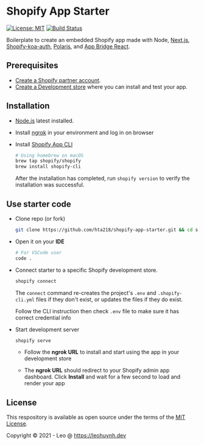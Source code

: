 # Shopify App Starter

[![License: MIT](https://img.shields.io/badge/License-MIT-green.svg)](LICENSE.md)
[![Build Status](https://travis-ci.com/Shopify/shopify-app-node.svg?branch=master)](https://travis-ci.com/Shopify/shopify-app-node)

Boilerplate to create an embedded Shopify app made with Node, [Next.js](https://nextjs.org/), [Shopify-koa-auth](https://github.com/Shopify/quilt/tree/master/packages/koa-shopify-auth), [Polaris](https://github.com/Shopify/polaris-react), and [App Bridge React](https://shopify.dev/tools/app-bridge/react-components).

## Prerequisites

- [Create a Shopify partner account](https://partners.shopify.com/signup).
- [Create a Development store](https://help.shopify.com/en/partners/dashboard/development-stores#create-a-development-store) where you can install and test your app.

## Installation

- [Node.js](https://nodejs.org) latest installed.
- Install [ngrok](https://ngrok.com/) in your environment and log in on browser 
- Install [Shopify App CLI](https://shopify.dev/tools/cli)

  ```bash
  # Using homebrew on macOS
  brew tap shopify/shopify
  brew install shopify-cli
  ```

  After the installation has completed, run `shopify version` to verify the installation was successful.

## Use starter code

- Clone repo (or fork)

  ```bash
  git clone https://github.com/hta218/shopify-app-starter.git && cd shopify-app-starter
  ```

- Open it on your **IDE**

  ```bash
  # For VSCode user
  code .
  ```

- Connect starter to a specific Shopify development store.

  ```bash
  shopify connect
  ```

  The `connect` command re-creates the project's `.env` and `.shopify-cli.yml` files if they don't exist, or updates the files if they do exist.

  Follow the CLI instruction then check `.env` file to make sure it has correct credential info

- Start development server

  ```bash
  shopify serve
  ```

  - Follow the **ngrok URL** to install and start using the app in your development store

  - The **ngrok URL** should redirect to your Shopify admin app dashboard. Click **Install** and wait for a few second to load and render your app

## License

This respository is available as open source under the terms of the [MIT License](https://opensource.org/licenses/MIT).

Copyright © 2021 - Leo @ https://leohuynh.dev
